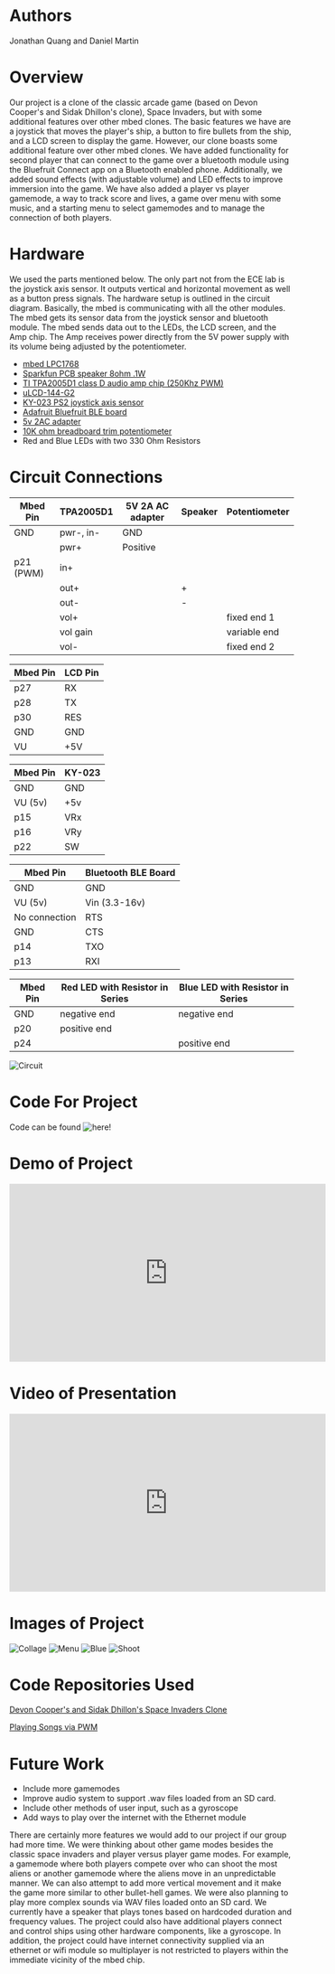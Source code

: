 # Authors
Jonathan Quang and Daniel Martin


# Overview
Our project is a clone of the classic arcade game (based on Devon Cooper's and Sidak Dhillon's clone), Space Invaders, but with some additional features over other mbed clones. The basic features we have are a joystick that moves the player's ship, a button to fire bullets from the ship, and a LCD screen to display the game. However, our clone boasts some additional feature over other mbed clones. We have added functionality for second player that can connect to the game over a bluetooth module using the Bluefruit Connect app on a Bluetooth enabled phone. Additionally, we added sound effects (with adjustable volume) and LED effects to improve immersion into the game. We have also added a player vs player gamemode, a way to track score and lives, a game over menu with some music, and a starting menu to select gamemodes and to manage the connection of both players.

# Hardware
We used the parts mentioned below. The only part not from the ECE lab is the joystick axis sensor. It outputs vertical and horizontal movement as well as a button press signals. The hardware setup is outlined in the circuit diagram. Basically, the mbed is communicating with all the other modules. The mbed gets its sensor data from the joystick sensor and bluetooth module. The mbed sends data out to the LEDs, the LCD screen, and the Amp chip. The Amp receives power directly from the 5V power supply with its volume being adjusted by the potentiometer. 

- [mbed LPC1768](https://os.mbed.com/platforms/mbed-LPC1768/)
- [Sparkfun PCB speaker 8ohm .1W](https://os.mbed.com/users/4180_1/notebook/tpa2005d1-class-d-audio-amp/)
- [TI TPA2005D1 class D audio amp chip (250Khz PWM)](https://os.mbed.com/users/4180_1/notebook/tpa2005d1-class-d-audio-amp/)
- [uLCD-144-G2](https://os.mbed.com/users/4180_1/notebook/ulcd-144-g2-128-by-128-color-lcd/)
- [KY-023 PS2 joystick axis sensor](https://arduinomodules.info/ky-023-joystick-dual-axis-module/)
- [Adafruit Bluefruit BLE board](https://os.mbed.com/users/4180_1/notebook/adafruit-bluefruit-le-uart-friend---bluetooth-low-/)
- [5v 2AC adapter](https://www.digikey.com/en/products/detail/wurth-electronics-inc/694106301002/5047522?utm_adgroup=Barrel%20-%20Power%20Connectors&utm_source=google&utm_medium=cpc&utm_campaign=Shopping_Product_Connectors%2C%20Interconnects_NEW&utm_term=&utm_content=Barrel%20-%20Power%20Connectors&gclid=Cj0KCQjw-LOEBhDCARIsABrC0TlTFUNaJdsN-9aJB1ibh7JMV1RMs3MJ0_6Dr17MpBX6kMGLQGHtjRsaAuz2EALw_wcB)
- [10K ohm breadboard trim potentiometer](https://www.sparkfun.com/products/9806)
- Red and Blue LEDs with two 330 Ohm Resistors

# Circuit Connections

| Mbed Pin  | TPA2005D1 | 5V 2A AC adapter | Speaker |Potentiometer|
|-----------|-----------|------------------|---------|-------------|
| GND       | pwr-, in- | GND              |         |             | 
|           | pwr+      | Positive         |         |             |
| p21 (PWM) | in+       |                  |         |             |
|           | out+      |                  | +       |             |
|           | out-      |                  | -       |             |
|           | vol+      |                  |         |fixed end 1  |
|           | vol gain  |                  |         |variable end |
|           | vol-      |                  |         |fixed end 2  |



| Mbed Pin | LCD Pin |
|----------|---------|
| p27      | RX      |
| p28      | TX      |
| p30      | RES     |
| GND      | GND     |
| VU       | +5V     |

| Mbed Pin | KY-023 |
|----------|--------|
| GND      | GND    |
| VU (5v)  | +5v    |
| p15      | VRx    |
| p16      | VRy    |
| p22      | SW     |

| Mbed Pin      | Bluetooth BLE Board |
|---------------|---------------------|
| GND           | GND                 |
| VU (5v)       | Vin (3.3-16v)       |
| No connection | RTS                 |
| GND           | CTS                 |
| p14           | TXO                 |
| p13           | RXI                 |


| Mbed Pin | Red LED with Resistor in Series | Blue LED with Resistor in Series |
|----------|---------------------------------|----------------------------------|
| GND      | negative end                    | negative end                     |
| p20      | positive end                    |                                  |
| p24      |                                 | positive end                     |


![Circuit](https://jonathanquang.github.io/ECE4180-Space-Invaders-Clone-Expanded-with-Multiplayer/circuit_diagram.png)

# Code For Project

Code can be found ![here](https://os.mbed.com/users/dmartin99/code/space_invaders_pvp/)!


# Demo of Project

<iframe width="560" height="315" src="https://www.youtube.com/embed/fE4YTzcqwzs" title="YouTube video player" frameborder="0" allow="accelerometer; autoplay; clipboard-write; encrypted-media; gyroscope; picture-in-picture" allowfullscreen></iframe>

# Video of Presentation

<iframe width="560" height="315" src="https://www.youtube.com/embed/4VOGihjKd9A" title="YouTube video player" frameborder="0" allow="accelerometer; autoplay; clipboard-write; encrypted-media; gyroscope; picture-in-picture" allowfullscreen></iframe>

# Images of Project

![Collage](https://jonathanquang.github.io/ECE4180-Space-Invaders-Clone-Expanded-with-Multiplayer/menu_collage.png) 
![Menu](https://jonathanquang.github.io/ECE4180-Space-Invaders-Clone-Expanded-with-Multiplayer/space_menu.jpg) 
![Blue](https://jonathanquang.github.io/ECE4180-Space-Invaders-Clone-Expanded-with-Multiplayer/space_blue.jpg) 
![Shoot](https://jonathanquang.github.io/ECE4180-Space-Invaders-Clone-Expanded-with-Multiplayer/space_shoot.jpg) 


# Code Repositories Used

[Devon Cooper's and Sidak Dhillon's Space Invaders Clone](https://os.mbed.com/users/DNoved1/code/Space_Invaders_Clone/)

[Playing Songs via PWM](https://os.mbed.com/users/4180_1/code/song_demo_PWM/)

# Future Work
- Include more gamemodes
- Improve audio system to support .wav files loaded from an SD card.
- Include other methods of user input, such as a gyroscope
- Add ways to play over the internet with the Ethernet module

There are certainly more features we would add to our project if our group had more time. We were thinking about other game modes besides the classic space invaders and player versus player game modes. For example, a gamemode where both players compete over who can shoot the most aliens or another gamemode where the aliens move in an unpredictable manner. We can also attempt to add more vertical movement and it make the game more similar to other bullet-hell games.  We were also planning to play more complex sounds via WAV files loaded onto an SD card. We currently have a speaker that plays tones based on hardcoded duration and frequency values. The project could also have additional players connect and control ships using other hardware components, like a gyroscope. In addition, the project could have internet connectivity supplied via an ethernet or wifi module so multiplayer is not restricted to players within the immediate vicinity of the mbed chip.
